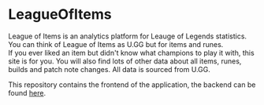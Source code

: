 # LeagueOfItems
League of Items is an analytics platform for Leauge of Legends statistics.  
You can think of League of Items as U.GG but for items and runes.  
If you ever liked an item but didn't know what champions to play it with, this site is for you. You will also find lots of other data about all items, runes, builds and patch note changes. All data is sourced from U.GG.

This repository contains the frontend of the application, the backend can be found [here](https://github.com/vigovlugt/LeagueOfItemsBackend).

